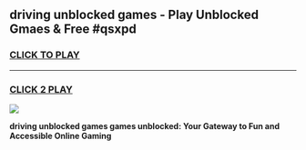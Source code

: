 
## driving unblocked games - Play Unblocked Gmaes & Free #qsxpd
<h3>
<a href="https://news.freeplayer.one?title=driving_unblocked_games&ref=26F">CLICK TO PLAY</a></h3>
<hr>

<h3>
<a href="https://news.freeplayer.one?title=driving_unblocked_games&ref=26F">CLICK 2 PLAY</a>
  
</h3>

<a href="https://news.freeplayer.one?title=driving_unblocked_games&ref=26F/"><img src="https://clearcache.store/games.png"></a>


**driving unblocked games games unblocked: Your Gateway to Fun and Accessible Online Gaming**
